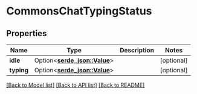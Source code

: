 # CommonsChatTypingStatus

## Properties

Name | Type | Description | Notes
------------ | ------------- | ------------- | -------------
**idle** | Option<[**serde_json::Value**](.md)> |  | [optional]
**typing** | Option<[**serde_json::Value**](.md)> |  | [optional]

[[Back to Model list]](../README.md#documentation-for-models) [[Back to API list]](../README.md#documentation-for-api-endpoints) [[Back to README]](../README.md)


